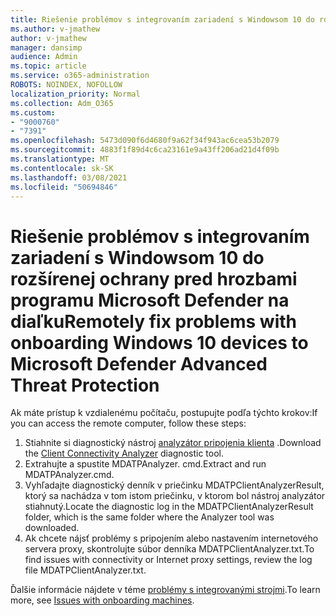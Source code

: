 ```yaml
---
title: Riešenie problémov s integrovaním zariadení s Windowsom 10 do rozšírenej ochrany pred hrozbami programu Microsoft Defender na diaľku
ms.author: v-jmathew
author: v-jmathew
manager: dansimp
audience: Admin
ms.topic: article
ms.service: o365-administration
ROBOTS: NOINDEX, NOFOLLOW
localization_priority: Normal
ms.collection: Adm_O365
ms.custom:
- "9000760"
- "7391"
ms.openlocfilehash: 5473d090f6d4680f9a62f34f943ac6cea53b2079
ms.sourcegitcommit: 4883f1f89d4c6ca23161e9a43ff206ad21d4f09b
ms.translationtype: MT
ms.contentlocale: sk-SK
ms.lasthandoff: 03/08/2021
ms.locfileid: "50694846"
---
```

# <a name="remotely-fix-problems-with-onboarding-windows-10-devices-to-microsoft-defender-advanced-threat-protection"></a><span data-ttu-id="2b0f1-102">Riešenie problémov s integrovaním zariadení s Windowsom 10 do rozšírenej ochrany pred hrozbami programu Microsoft Defender na diaľku</span><span class="sxs-lookup"><span data-stu-id="2b0f1-102">Remotely fix problems with onboarding Windows 10 devices to Microsoft Defender Advanced Threat Protection</span></span>

<span data-ttu-id="2b0f1-103">Ak máte prístup k vzdialenému počítaču, postupujte podľa týchto krokov:</span><span class="sxs-lookup"><span data-stu-id="2b0f1-103">If you can access the remote computer, follow these steps:</span></span>

1. <span data-ttu-id="2b0f1-104">Stiahnite si diagnostický nástroj [analyzátor pripojenia klienta](https://go.microsoft.com/fwlink/?linkid=2143466) .</span><span class="sxs-lookup"><span data-stu-id="2b0f1-104">Download the [Client Connectivity Analyzer](https://go.microsoft.com/fwlink/?linkid=2143466) diagnostic tool.</span></span>
2. <span data-ttu-id="2b0f1-105">Extrahujte a spustite MDATPAnalyzer. cmd.</span><span class="sxs-lookup"><span data-stu-id="2b0f1-105">Extract and run MDATPAnalyzer.cmd.</span></span>
3. <span data-ttu-id="2b0f1-106">Vyhľadajte diagnostický denník v priečinku MDATPClientAnalyzerResult, ktorý sa nachádza v tom istom priečinku, v ktorom bol nástroj analyzátor stiahnutý.</span><span class="sxs-lookup"><span data-stu-id="2b0f1-106">Locate the diagnostic log in the MDATPClientAnalyzerResult folder, which is the same folder where the Analyzer tool was downloaded.</span></span>
4. <span data-ttu-id="2b0f1-107">Ak chcete nájsť problémy s pripojením alebo nastavením internetového servera proxy, skontrolujte súbor denníka MDATPClientAnalyzer.txt.</span><span class="sxs-lookup"><span data-stu-id="2b0f1-107">To find issues with connectivity or Internet proxy settings, review the log file MDATPClientAnalyzer.txt.</span></span>

<span data-ttu-id="2b0f1-108">Ďalšie informácie nájdete v téme [problémy s integrovanými strojmi](https://go.microsoft.com/fwlink/?linkid=2143634).</span><span class="sxs-lookup"><span data-stu-id="2b0f1-108">To learn more, see [Issues with onboarding machines](https://go.microsoft.com/fwlink/?linkid=2143634).</span></span>
